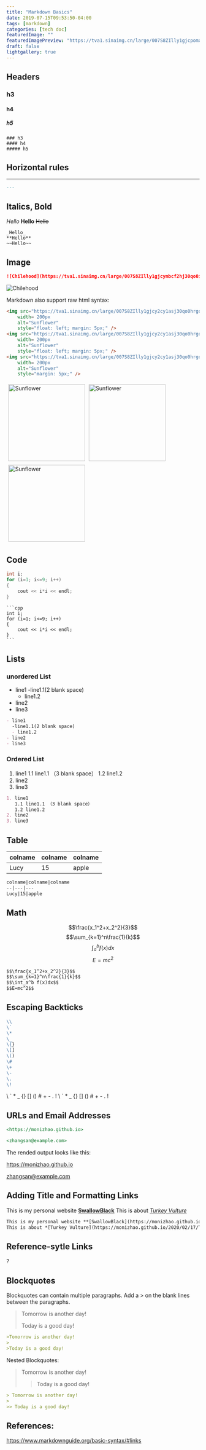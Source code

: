 ```yaml
---
title: "Markdown Basics"
date: 2019-07-15T09:53:50-04:00
tags: [markdown]
categories: [tech doc]
featuredImage: ""
featuredImagePreview: "https://tva1.sinaimg.cn/large/007S8ZIlly1gjcpomxgqzj30zk0kn3zz.jpg"
draft: false
lightgallery: true
---
```


## Headers

### h3
#### h4
##### h5

```
### h3
#### h4
##### h5
```

## Horizontal rules
---

```markdown
---
```

## Italics, Bold

_Hello_
**Hello**
~~Hello~~

```
_Hello_
**Hello**
~~Hello~~
```


## Image  

```Markdown
![Chilehood](https://tva1.sinaimg.cn/large/007S8ZIlly1gjcymbcf2hj30qo0icaer.jpg)
```

![Chilehood](https://tva1.sinaimg.cn/large/007S8ZIlly1gjcymbcf2hj30qo0icaer.jpg)


Markdown also support raw html syntax:

```html
<img src="https://tva1.sinaimg.cn/large/007S8ZIlly1gjcy2cy1asj30qo0hrgqo.jpg"
    width= 200px
    alt="Sunflower"
    style="float: left; margin: 5px;" />
<img src="https://tva1.sinaimg.cn/large/007S8ZIlly1gjcy2cy1asj30qo0hrgqo.jpg"
    width= 200px
    alt="Sunflower"
    style="float: left; margin: 5px;" />
<img src="https://tva1.sinaimg.cn/large/007S8ZIlly1gjcy2cy1asj30qo0hrgqo.jpg"
    width= 200px
    alt="Sunflower"
    style="margin: 5px;" />
```
<img src="https://tva1.sinaimg.cn/large/007S8ZIlly1gjcy2cy1asj30qo0hrgqo.jpg"
    width= 200px
    alt="Sunflower"
    style="float: left; margin: 5px;" />
<img src="https://tva1.sinaimg.cn/large/007S8ZIlly1gjcy2cy1asj30qo0hrgqo.jpg"
    width= 200px
    alt="Sunflower"
    style="float: left; margin: 5px;" />
<img src="https://tva1.sinaimg.cn/large/007S8ZIlly1gjcy2cy1asj30qo0hrgqo.jpg"
    width= 200px
    alt="Sunflower"
    style="margin: 5px;" />

## Code 

```cpp
int i;
for (i=1; i<=9; i++)
{
    cout << i*i << endl;
}
```

````
```cpp
int i;
for (i=1; i<=9; i++)
{
    cout << i*i << endl;
}
```
````

## Lists

### unordered List
- line1
  -line1.1(2 blank space)
  - line1.2
- line2
- line3

```markdown
- line1
  -line1.1(2 blank space)
  - line1.2
- line2
- line3
```

### Ordered List
1. line1
   1.1 line1.1 （3 blank space）
   1.2 line1.2
2. line2
3. line3

```markdown
1. line1
   1.1 line1.1 （3 blank space）
   1.2 line1.2
2. line2
3. line3
```
## Table

colname|colname|colname
--|---|---
Lucy|15|apple

```markdown
colname|colname|colname
--|---|---
Lucy|15|apple
```
## Math

$$\frac{x_1^2+x_2^2}{3}$$
$$\sum_{k=1}^n\frac{1}{k}$$
$$\int_a^b f(x)dx$$
$$E=mc^2$$

```markdown
$$\frac{x_1^2+x_2^2}{3}$$
$$\sum_{k=1}^n\frac{1}{k}$$
$$\int_a^b f(x)dx$$
$$E=mc^2$$
```
## Escaping Backticks 

```markdown
\\ 
\` 
\* 
\_ 
\{} 
\[] 
\() 
\# 
\+ 
\- 
\. 
\! 
```
\\ 
\` 
\* 
\_ 
\{} 
\[] 
\() 
\# 
\+ 
\- 
\. 
\! 
\\ 
\` 
\* 
\_ 
\{} 
\[] 
\() 
\# 
\+ 
\- 
\. 
\! 

##  URLs and Email Addresses

```markdown
<https://monizhao.github.io>

<zhangsan@example.com>
```
The rended output looks like this:

<https://monizhao.github.io>

<zhangsan@example.com>

## Adding Title and Formatting Links

This is my personal website **[SwallowBlack](https://monizhao.github.io/)**
This is about *[Turkey Vulture](https://monizhao.github.io/2020/02/17/Turkey-Vulture/)*

```markdown
This is my personal website **[SwallowBlack](https://monizhao.github.io/)**
This is about *[Turkey Vulture](https://monizhao.github.io/2020/02/17/Turkey-Vulture/)*
```

## Reference-sytle Links
?


## Blockquotes

Blockquotes can contain multiple paragraphs. Add a > on the blank lines between the paragraphs.

>Tomorrow is another day!
>
>Today is a good day!

```markdown
>Tomorrow is another day!
>
>Today is a good day!
```

Nested Blockquotes:
> Tomorrow is another day!
>
>> Today is a good day!

```markdown
> Tomorrow is another day!
>
>> Today is a good day!
```

## References:

<https://www.markdownguide.org/basic-syntax/#links>
